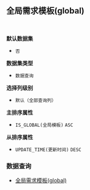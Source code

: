 ## 全局需求模板(global) <!-- {docsify-ignore-all} -->



<br>
<p class="panel-title"><b>默认数据集</b></p>

* `否`

<p class="panel-title"><b>数据集类型</b></p>

* `数据查询`

<p class="panel-title"><b>选择列级别</b></p>

* `默认（全部查询列）`


<p class="panel-title"><b>主排序属性</b></p>

* `IS_GLOBAL(全局模板)` `ASC`


<p class="panel-title"><b>从排序属性</b></p>

* `UPDATE_TIME(更新时间)` `DESC`


### 数据查询
  * [全局需求模板(global)](module/ProdMgmt/idea_template/query/global)
